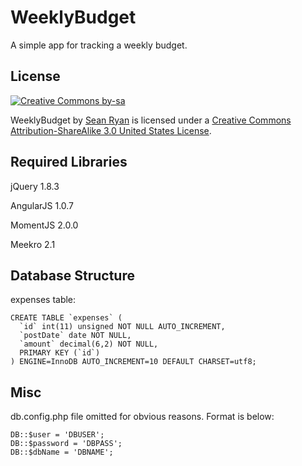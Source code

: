 WeeklyBudget
============

A simple app for tracking a weekly budget.

License
-------
[![Creative Commons by-sa](http://i.creativecommons.org/l/by-sa/3.0/us/88x31.png)](http://creativecommons.org/licenses/by-sa/3.0/us/deed.en_US)

WeeklyBudget by [Sean Ryan](http://designingsean.com) is licensed under a [Creative Commons Attribution-ShareAlike 3.0 United States License](http://creativecommons.org/licenses/by-sa/3.0/us/deed.en_US).

Required Libraries
------------------
jQuery 1.8.3

AngularJS 1.0.7

MomentJS 2.0.0

Meekro 2.1

Database Structure
------------------
expenses table:

    CREATE TABLE `expenses` (
      `id` int(11) unsigned NOT NULL AUTO_INCREMENT,
      `postDate` date NOT NULL,
      `amount` decimal(6,2) NOT NULL,
      PRIMARY KEY (`id`)
    ) ENGINE=InnoDB AUTO_INCREMENT=10 DEFAULT CHARSET=utf8;

Misc
----
db.config.php file omitted for obvious reasons. Format is below:

    DB::$user = 'DBUSER';
    DB::$password = 'DBPASS';
    DB::$dbName = 'DBNAME';